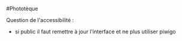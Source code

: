 #Phototèque

Question de l'accessibilité :
 - si public il faut remettre à jour l'interface et ne plus utiliser piwigo
